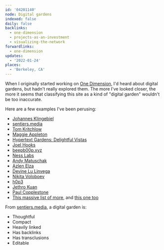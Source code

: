 ```yaml
---
id: '04201140'
node: Digital gardens
indexed: false
daily: false
backlinks:
  - one-dimension
  - projects-as-an-investment
  - visualizing-the-network
forwardlinks:
  - one-dimension
updates:
  - '2022-01-24'
places:
  - 'Berkeley, CA'
---
```

When I originally started working on [One Dimension](one-dimension.md), I'd heard about digital gardens, but hadn't really explored them. The more I've looked closer, the more it seems that classifying this site as a kind of "digital garden" wouldn't be too inaccurate. 

Here are a few examples I've been perusing: 

- [Johannes Klingebiel](https://johannesklingebiel.de/wiki/index.html)
- [sentiers.media](https://sentiers.media/dispatch-08-digital-gardens/)
- [Tom Kritchlow](https://tomcritchlow.com/wiki/)
- [Maggie Appleton](https://maggieappleton.com/garden-history)
- [Hypertext Gardens: Delightful Vistas](http://www.eastgate.com/garden/Enter.html)
- [Joel Hooks](https://joelhooks.com/digital-garden)
- [beepb00p.xyz](https://beepb00p.xyz/exobrain/)
- [Ness Labs](https://nesslabs.com/mind-garden)
- [Andy Matuschak](https://notes.andymatuschak.org/About_these_notes)
- [Azlen Elza](https://notes.azlen.me/g3tibyfv/)
- [Devine Lu Linvega](https://wiki.xxiivv.com/site/about.html)
- [Nikita Voloboev](https://wiki.nikitavoloboev.xyz/)
- [h0p3](https://philosopher.life/#h0p3:h0p3)
- [Jethro Kuan](https://braindump.jethro.dev/)
- [Paul Copplestone](https://paul.copplest.one/knowledge/)
- [This massive list of more](https://github.com/KasperZutterman/Second-Brain), and [this one too](https://wiki.nikitavoloboev.xyz/other/wiki-workflow#similar-wikis-i-liked)

From [sentiers.media](https://sentiers.media/dispatch-08-digital-gardens/), a digital garden is:

- Thoughtful
- Compact
- Heavily linked
- Has backlinks
- Has transclusions
- Editable 
